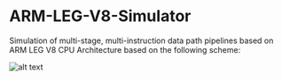 # ARM-LEG-V8-Simulator
Simulation of multi-stage, multi-instruction data path pipelines based on ARM LEG V8 CPU Architecture based on the following scheme:


![alt text](https://imgur.com/a/tYro8we)
